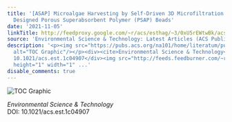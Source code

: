 ```yaml
---
title: '[ASAP] Microalgae Harvesting by Self-Driven 3D Microfiltration with Rationally
  Designed Porous Superabsorbent Polymer (PSAP) Beads'
date: '2021-11-05'
linkTitle: http://feedproxy.google.com/~r/acs/esthag/~3/0xU5rEWtwBk/acs.est.1c04907
source: 'Environmental Science & Technology: Latest Articles (ACS Publications)'
description: '<p><img src="https://pubs.acs.org/na101/home/literatum/publisher/achs/journals/content/esthag/0/esthag.ahead-of-print/acs.est.1c04907/20211105/images/medium/es1c04907_0009.gif"
  alt="TOC Graphic"/></p><div><cite>Environmental Science & Technology</cite></div><div>DOI:
  10.1021/acs.est.1c04907</div><img src="http://feeds.feedburner.com/~r/acs/esthag/~4/0xU5rEWtwBk"
  height="1" width="1" ...'
disable_comments: true
---
```

<p><img src="https://pubs.acs.org/na101/home/literatum/publisher/achs/journals/content/esthag/0/esthag.ahead-of-print/acs.est.1c04907/20211105/images/medium/es1c04907_0009.gif" alt="TOC Graphic"/></p><div><cite>Environmental Science & Technology</cite></div><div>DOI: 10.1021/acs.est.1c04907</div><img src="http://feeds.feedburner.com/~r/acs/esthag/~4/0xU5rEWtwBk" height="1" width="1" ...